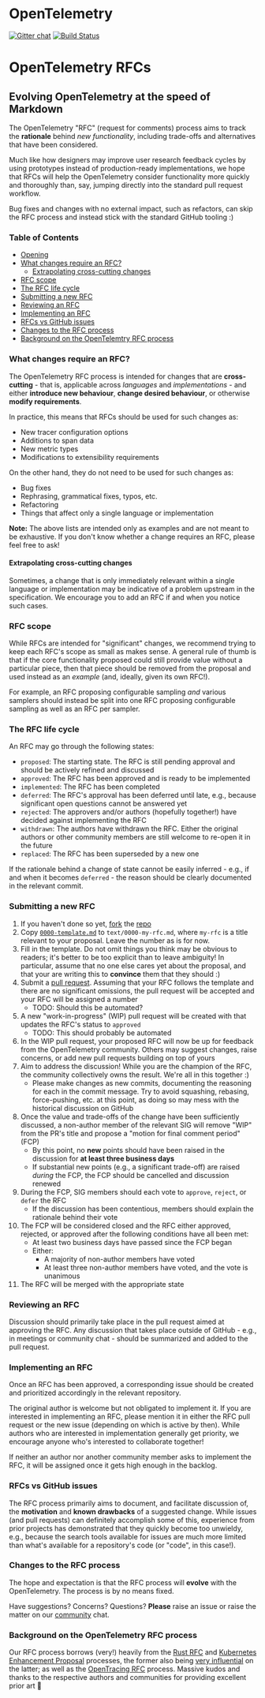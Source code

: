 # OpenTelemetry
[![Gitter chat][gitter-image]][gitter-url]
[![Build Status][circleci-image]][circleci-url]

# OpenTelemetry RFCs
## Evolving OpenTelemetry at the speed of Markdown

The OpenTelemetry "RFC" (request for comments) process aims to track the **rationale** behind *new functionality*, including trade-offs and alternatives that have been considered.

Much like how designers may improve user research feedback cycles by using prototypes instead of production-ready implementations, we hope that RFCs will help the OpenTelemetry consider functionality more quickly and thoroughly than, say, jumping directly into the standard pull request workflow.

Bug fixes and changes with no external impact, such as refactors, can skip the RFC process and instead stick with the standard GitHub tooling :)

### Table of Contents

* [Opening](#opentelemetry-rfcs)
* [What changes require an RFC?](#what-changes-require-an-rfc)
  * [Extrapolating cross-cutting changes](#extrapolating-cross-cutting-changes)
* [RFC scope](#rfc-scope)
* [The RFC life cycle](#the-rfc-life-cycle)
* [Submitting a new RFC](#submitting-a-new-rfc)
* [Reviewing an RFC](#reviewing-an-rfc)
* [Implementing an RFC](#implementing-an-rfc)
* [RFCs vs GitHub issues](#rfcs-vs-github-issues)
* [Changes to the RFC process](#changes-to-the-rfc-process)
* [Background on the OpenTelemtry RFC process](#background-on-the-opentelemetry-rfc-process)

### What changes require an RFC?

The OpenTelemetry RFC process is intended for changes that are **cross-cutting** - that is, applicable across *languages* and *implementations* - and either **introduce new behaviour**, **change desired behaviour**, or otherwise **modify requirements**.

In practice, this means that RFCs should be used for such changes as:

* New tracer configuration options
* Additions to span data
* New metric types
* Modifications to extensibility requirements

On the other hand, they do not need to be used for such changes as:

* Bug fixes
* Rephrasing, grammatical fixes, typos, etc.
* Refactoring
* Things that affect only a single language or implementation

**Note:** The above lists are intended only as examples and are not meant to be exhaustive. If you don't know whether a change requires an RFC, please feel free to ask!

#### Extrapolating cross-cutting changes

Sometimes, a change that is only immediately relevant within a single language or implementation may be indicative of a problem upstream in the specification. We encourage you to add an RFC if and when you notice such cases.

### RFC scope

While RFCs are intended for "significant" changes, we recommend trying to keep each RFC's scope as small as makes sense. A general rule of thumb is that if the core functionality proposed could still provide value without a particular piece, then that piece should be removed from the proposal and used instead as an *example* (and, ideally, given its own RFC!).

For example, an RFC proposing configurable sampling *and* various samplers should instead be split into one RFC proposing configurable sampling as well as an RFC per sampler.

### The RFC life cycle

An RFC may go through the following states:

* `proposed`: The starting state. The RFC is still pending approval and should be actively refined and discussed
* `approved`: The RFC has been approved and is ready to be implemented
* `implemented`: The RFC has been completed
* `deferred`: The RFC's approval has been deferred until late, e.g., because significant open questions cannot be answered yet
* `rejected`: The approvers and/or authors (hopefully together!) have decided against implementing the RFC
* `withdrawn`: The authors have withdrawn the RFC. Either the original authors or other community members are still welcome to re-open it in the future
* `replaced`: The RFC has been superseded by a new one

If the rationale behind a change of state cannot be easily inferred - e.g., if and when it becomes `deferred` - the reason should be clearly documented in the relevant commit.

### Submitting a new RFC

1. If you haven't done so yet, [fork](https://help.github.com/en/articles/fork-a-repo) the [repo](https://github.com/open-telemetry/rfcs)
1. Copy [`0000-template.md`](./0000-template.md) to `text/0000-my-rfc.md`, where `my-rfc` is a title relevant to your proposal. Leave the number as is for now.
1. Fill in the template. Do not omit things you think may be obvious to readers; it's better to be too explicit than to leave ambiguity! In particular, assume that no one else cares yet about the proposal, and that your are writing this to **convince** them that they should :)
1. Submit a [pull request](https://github.com/open-telemetry/compare). Assuming that your RFC follows the template and there are no significant omissions, the pull request will be accepted and your RFC will be assigned a number
    * TODO: Should this be automated?
1. A new "work-in-progress" (WIP) pull request will be created with that updates the RFC's status to `approved`
    * TODO: This should probably be automated
1. In the WIP pull request, your proposed RFC will now be up for feedback from the OpenTelemetry community. Others may suggest changes, raise concerns, or add new pull requests building on top of yours
1. Aim to address the discussion! While you are the champion of the RFC, the community collectively owns the result. We're all in this together :)
    * Please make changes as new commits, documenting the reasoning for each in the commit message. Try to avoid squashing, rebasing, force-pushing, etc. at this point, as doing so may mess with the historical discussion on GitHub
1. Once the value and trade-offs of the change have been sufficiently discussed, a non-author member of the relevant SIG will remove "WIP" from the PR's title and propose a "motion for final comment period" (FCP)
    * By this point, no **new** points should have been raised in the discussion for **at least three business days**
    * If substantial new points (e.g., a significant trade-off) are raised *during* the FCP, the FCP should be cancelled and discussion renewed
1. During the FCP, SIG members should each vote to `approve`, `reject`, or `defer` the RFC
    * If the discussion has been contentious, members should explain the rationale behind their vote
1. The FCP will be considered closed and the RFC either approved, rejected, or approved after the following conditions have all been met:
    * At least two business days have passed since the FCP began
    * Either:
      * A majority of non-author members have voted
      * At least three non-author members have voted, and the vote is unanimous
1. The RFC will be merged with the appropriate state

### Reviewing an RFC

Discussion should primarily take place in the pull request aimed at approving the RFC. Any discussion that takes place outside of GitHub - e.g., in meetings or community chat - should be summarized and added to the pull request.

### Implementing an RFC

Once an RFC has been approved, a corresponding issue should be created and prioritized accordingly in the relevant repository.

The original author is welcome but not obligated to implement it. If you are interested in implementing an RFC, please mention it in either the RFC pull request or the new issue (depending on which is active by then). While authors who are interested in implementation generally get priority, we encourage anyone who's interested to collaborate together!

If neither an author nor another community member asks to implement the RFC, it will be assigned once it gets high enough in the backlog.

### RFCs vs GitHub issues

The RFC process primarily aims to document, and facilitate discussion of, the **motivation** and **known drawbacks** of a suggested change. While issues (and pull requests) can definitely accomplish some of this, experience from prior projects has demonstrated that they quickly become too unwieldy, e.g., because the search tools available for issues are much more limited than what's available for a repository's code (or "code", in this case!).

### Changes to the RFC process

The hope and expectation is that the RFC process will **evolve** with the OpenTelemetry. The process is by no means fixed.

Have suggestions? Concerns? Questions? **Please** raise an issue or raise the matter on our [community](https://github.com/open-telemetry/community) chat.

### Background on the OpenTelemetry RFC process

Our RFC process borrows (very!) heavily from the [Rust RFC](https://github.com/rust-lang/rfcs) and [Kubernetes Enhancement Proposal](https://github.com/kubernetes/enhancements) processes, the former also being [very influential](https://github.com/kubernetes/enhancements/blob/master/keps/0001-kubernetes-enhancement-proposal-process.md#prior-art) on the latter; as well as the [OpenTracing RFC](https://github.com/opentracing/specification/tree/master/rfc) process. Massive kudos and thanks to the respective authors and communities for providing excellent prior art 💖

[circleci-image]: https://circleci.com/gh/open-telemetry/rfcs.svg?style=svg 
[circleci-url]: https://circleci.com/gh/open-telemetry/rfcs
[gitter-image]: https://badges.gitter.im/open-telemetry/opentelemetry-specification.svg 
[gitter-url]: https://gitter.im/open-telemetry/opentelemetry-specification?utm_source=badge&utm_medium=badge&utm_campaign=pr-badge&utm_content=badge

